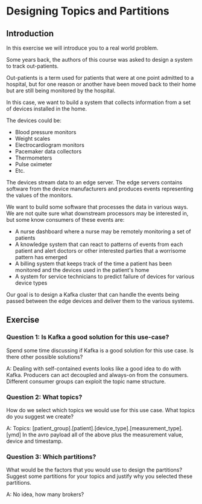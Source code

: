 # Designing Topics and Partitions

## Introduction

In this exercise we will introduce you to a real world problem.

Some years back, the authors of this course was asked to design a system to track out-patients.

Out-patients is a term used for patients that were at one point admitted to a hospital, but for one reason or another have been moved back to their home but are still being monitored by the hospital.

In this case, we want to build a system that collects information from a set of devices installed in the home.

The devices could be:
- Blood pressure monitors
- Weight scales
- Electrocardiogram monitors
- Pacemaker data collectors
- Thermometers
- Pulse oximeter
- Etc.

The devices stream data to an edge server.
The edge servers contains software from the device manufacturers and produces events representing the values of the monitors.

We want to build some software that processes the data in various ways.
We are not quite sure what downstream processors may be interested in, but some know consumers of these events are:

- A nurse dashboard where a nurse may be remotely monitoring a set of patients
- A knowledge system that can react to patterns of events from each patient and alert doctors or other interested parties that a worrisome pattern has emerged
- A billing system that keeps track of the time a patient has been monitored and the devices used in the patient's home
- A system for service technicians to predict failure of devices for various device types

Our goal is to design a Kafka cluster that can handle the events being passed between the edge devices and deliver them to the various systems.

## Exercise

### Question 1: Is Kafka a good solution for this use-case?

Spend some time discussing if Kafka is a good solution for this use case.
Is there other possible solutions?

A: Dealing with self-contained events looks like a good idea to do with Kafka. Producers can act decoupled and always-on from the consumers. Different consumer groups can exploit the topic name structure.

### Question 2: What topics?

How do we select which topics we would use for this use case.
What topics do you suggest we create?

A: Topics: [patient_group].[patient].[device_type].[measurement_type].[ymd]
In the avro payload all of the above plus the measurement value, device and timestamp.

### Question 3: Which partitions?

What would be the factors that you would use to design the partitions?
Suggest some partitions for your topics and justify why you selected these partitions.

A: No idea, how many brokers? 
